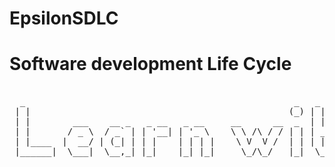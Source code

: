# EpsilonSDLC

# Software development Life Cycle

<pre>

  _                                                   _   _     _         _____    _                       _ 
 | |                                                 (_) | |   | |       |  __ \  | |                     (_)
 | |        ___    __ _   _ __   _ __     __      __  _  | |_  | |__     | |__) | | |__     __ _   _ __    _ 
 | |       / _ \  / _` | | '__| | '_ \    \ \ /\ / / | | | __| | '_ \    |  ___/  | '_ \   / _` | | '_ \  | |
 | |____  |  __/ | (_| | | |    | | | |    \ V  V /  | | | |_  | | | |   | |      | | | | | (_| | | | | | | |
 |______|  \___|  \__,_| |_|    |_| |_|     \_/\_/   |_|  \__| |_| |_|   |_|      |_| |_|  \__,_| |_| |_| |_|
                                                                                                             
                                                                                                             
</pre>
